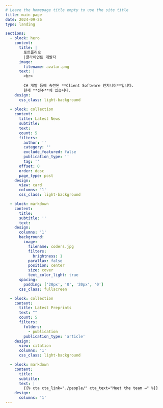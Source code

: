 ```yaml
---
# Leave the homepage title empty to use the site title
title: main page
date: 2024-09-26
type: landing

sections:
  - block: hero
    content:
      title: |
        포트폴리오
        |클라이언트 개발자
      image:
        filename: avatar.png
      text: |
        <br>
        
        C# 개발 등에 숙련된 **Client Software 엔지니어**입니다. 
        현재 **전주**에 있습니다.
    design:
      css_class: light-background 
  
  - block: collection
    content:
      title: Latest News
      subtitle:
      text:
      count: 5
      filters:
        author: ''
        category: ''
        exclude_featured: false
        publication_type: ''
        tag: ''
      offset: 0
      order: desc
      page_type: post
    design:
      view: card
      columns: '1'
      css_class: light-background

  - block: markdown
    content:
      title:
      subtitle: ''
      text:
    design:
      columns: '1'
      background:
        image: 
          filename: coders.jpg
          filters:
            brightness: 1
          parallax: false
          position: center
          size: cover
          text_color_light: true
      spacing:
        padding: ['20px', '0', '20px', '0']
      css_class: fullscreen

  - block: collection
    content:
      title: Latest Preprints
      text: ""
      count: 5
      filters:
        folders:
          - publication
        publication_type: 'article'
    design:
      view: citation
      columns: '1'
      css_class: light-background

  - block: markdown
    content:
      title:
      subtitle:
      text: |
        {{% cta cta_link="./people/" cta_text="Meet the team →" %}}
    design:
      columns: '1'
---
```

